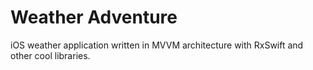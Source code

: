# Weather Adventure

iOS weather application written in MVVM architecture with RxSwift and other cool libraries.
